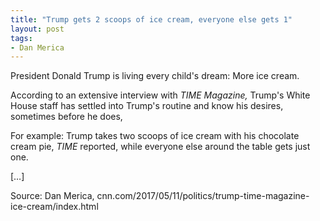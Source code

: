 ```yaml
---
title: "Trump gets 2 scoops of ice cream, everyone else gets 1"
layout: post
tags:
- Dan Merica
---
```


President Donald Trump is living every child's dream: More ice cream.

According to an extensive interview with *TIME Magazine,* Trump's White House staff has settled into Trump's routine and know his desires, sometimes before he does,

For example: Trump takes two scoops of ice cream with his chocolate cream pie, *TIME* reported, while everyone else around the table gets just one.

[…]

Source: Dan Merica, cnn.com/2017/05/11/politics/trump-time-magazine-ice-cream/index.html
